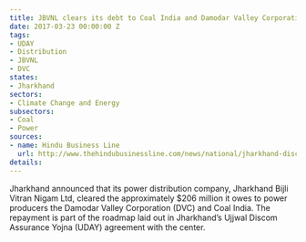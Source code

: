```yaml
---
title: JBVNL clears its debt to Coal India and Damodar Valley Corporation
date: 2017-03-23 00:00:00 Z
tags:
- UDAY
- Distribution
- JBVNL
- DVC
states:
- Jharkhand
sectors:
- Climate Change and Energy
subsectors:
- Coal
- Power
sources:
- name: Hindu Business Line
  url: http://www.thehindubusinessline.com/news/national/jharkhand-discom-clears-1300cr-dues-to-dvc-coal-india/article9591478.ece
details: 
---
```


Jharkhand announced that its power distribution company, Jharkhand Bijli Vitran Nigam Ltd, cleared the approximately $206 million it owes to power producers the Damodar Valley Corporation (DVC) and Coal India. The repayment is part of the roadmap laid out in Jharkhand’s Ujjwal Discom Assurance Yojna (UDAY) agreement with the center.
